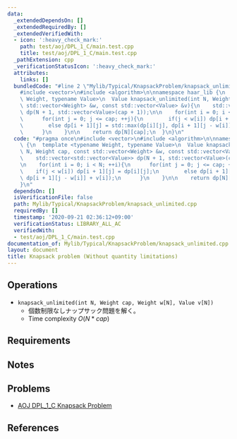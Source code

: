 ```yaml
---
data:
  _extendedDependsOn: []
  _extendedRequiredBy: []
  _extendedVerifiedWith:
  - icon: ':heavy_check_mark:'
    path: test/aoj/DPL_1_C/main.test.cpp
    title: test/aoj/DPL_1_C/main.test.cpp
  _pathExtension: cpp
  _verificationStatusIcon: ':heavy_check_mark:'
  attributes:
    links: []
  bundledCode: "#line 2 \"Mylib/Typical/KnapsackProblem/knapsack_unlimited.cpp\"\n\
    #include <vector>\n#include <algorithm>\n\nnamespace haar_lib {\n  template <typename\
    \ Weight, typename Value>\n  Value knapsack_unlimited(int N, Weight cap, const\
    \ std::vector<Weight> &w, const std::vector<Value> &v){\n    std::vector<std::vector<Value>>\
    \ dp(N + 1, std::vector<Value>(cap + 1));\n\n    for(int i = 0; i < N; ++i){\n\
    \      for(int j = 0; j <= cap; ++j){\n        if(j < w[i]) dp[i + 1][j] = dp[i][j];\n\
    \        else dp[i + 1][j] = std::max(dp[i][j], dp[i + 1][j - w[i]] + v[i]);\n\
    \      }\n    }\n\n    return dp[N][cap];\n  }\n}\n"
  code: "#pragma once\n#include <vector>\n#include <algorithm>\n\nnamespace haar_lib\
    \ {\n  template <typename Weight, typename Value>\n  Value knapsack_unlimited(int\
    \ N, Weight cap, const std::vector<Weight> &w, const std::vector<Value> &v){\n\
    \    std::vector<std::vector<Value>> dp(N + 1, std::vector<Value>(cap + 1));\n\
    \n    for(int i = 0; i < N; ++i){\n      for(int j = 0; j <= cap; ++j){\n    \
    \    if(j < w[i]) dp[i + 1][j] = dp[i][j];\n        else dp[i + 1][j] = std::max(dp[i][j],\
    \ dp[i + 1][j - w[i]] + v[i]);\n      }\n    }\n\n    return dp[N][cap];\n  }\n\
    }\n"
  dependsOn: []
  isVerificationFile: false
  path: Mylib/Typical/KnapsackProblem/knapsack_unlimited.cpp
  requiredBy: []
  timestamp: '2020-09-21 02:36:12+09:00'
  verificationStatus: LIBRARY_ALL_AC
  verifiedWith:
  - test/aoj/DPL_1_C/main.test.cpp
documentation_of: Mylib/Typical/KnapsackProblem/knapsack_unlimited.cpp
layout: document
title: Knapsack problem (Without quantity limitations)
---
```


## Operations

- `knapsack_unlimited(int N, Weight cap, Weight w[N], Value v[N])`
	- 個数制限なしナップサック問題を解く。
	- Time complexity $O(N * cap)$

## Requirements

## Notes

## Problems

- [AOJ DPL_1_C Knapsack Problem](http://judge.u-aizu.ac.jp/onlinejudge/description.jsp?id=DPL_1_C)

## References

